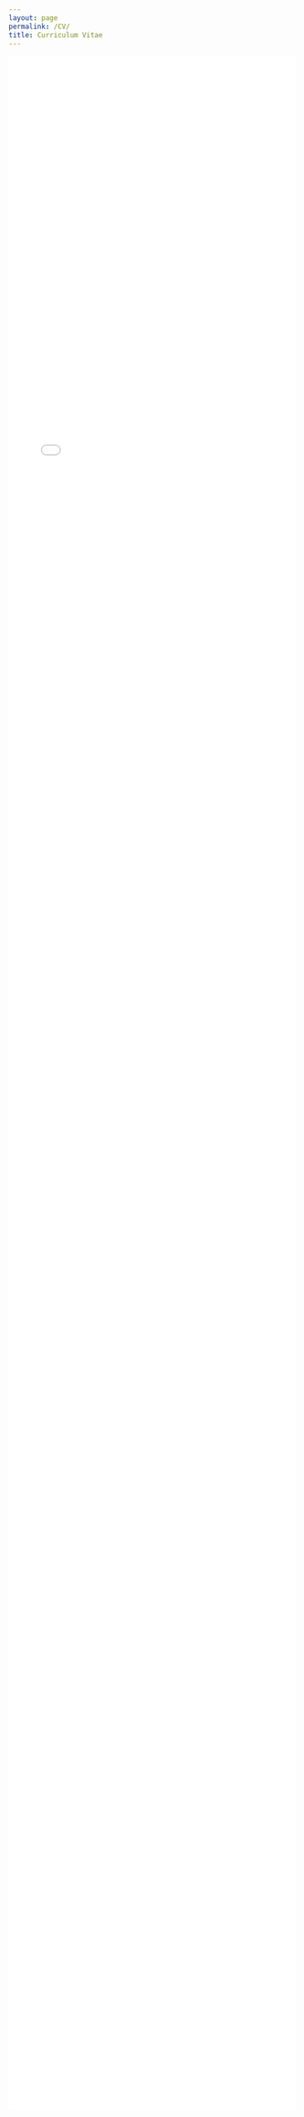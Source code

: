 ```yaml
---
layout: page
permalink: /CV/
title: Curriculum Vitae
---
```

<div class="pdf-viewer">
  <embed src="/assets/Salina_Edwards_CV.pdf" type="application/pdf">
</div>

<p class="pdf-download">
  <a href="/assets/Salina_Edwards_CV.pdf" download>⬇️ Download CV (PDF)</a>
</p>

<style> 
/* ---------- Desktop defaults ---------- */
.pdf-viewer {
  width: 100%;
  height: 90vh; /* use most of the viewport height */
}

.pdf-viewer embed {
  width: 100%;
  height: 100%;
  border: none;
}

/* Hide the download link on desktop */
.pdf-download {
  display: none;
}

/* ---------- Mobile overrides ---------- */
@media (max-width: 768px) {
  .pdf-viewer {
    display: none;
  }
  .pdf-download {
    display: block;
    text-align: center;
    font-size: 1.1em;
    margin-top: 2em;
  }
  .pdf-download a {
    background-color: #007acc;
    color: white;
    padding: 10px 16px;
    border-radius: 6px;
    text-decoration: none;
  }
  .pdf-download a:hover {
    background-color: #005fa3;
  }
}
</style>

</style>
